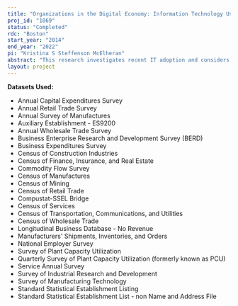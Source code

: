 ```yaml
---
title: "Organizations in the Digital Economy: Information Technology Use, Complementary Investments, and Impacts on Firm Outcomes"
proj_id: "1069"
status: "Completed"
rdc: "Boston"
start_year: "2014"
end_year: "2022"
pi: "Kristina S Steffenson McElheran"
abstract: "This research investigates recent IT adoption and considers complementary organizational investments. It examines different margins of IT use and investigates both traditional and non-traditional firm outcomes from IT and complementary investments, including productivity, entry, innovation, operational responsiveness, and organizational structure."
layout: project
---
```


**Datasets Used:**

  - Annual Capital Expenditures Survey 
  - Annual Retail Trade Survey 
  - Annual Survey of Manufactures 
  - Auxiliary Establishment - ES9200 
  - Annual Wholesale Trade Survey 
  - Business Enterprise Research and Development Survey (BERD) 
  - Business Expenditures Survey 
  - Census of Construction Industries 
  - Census of Finance, Insurance, and Real Estate 
  - Commodity Flow Survey 
  - Census of Manufactures 
  - Census of Mining 
  - Census of Retail Trade 
  - Compustat-SSEL Bridge 
  - Census of Services 
  - Census of Transportation, Communications, and Utilities 
  - Census of Wholesale Trade 
  - Longitudinal Business Database - No Revenue 
  - Manufacturers' Shipments, Inventories, and Orders 
  - National Employer Survey 
  - Survey of Plant Capacity Utilization 
  - Quarterly Survey of Plant Capacity Utilization (formerly known as PCU) 
  - Service Annual Survey 
  - Survey of Industrial Research and Development 
  - Survey of Manufacturing Technology 
  - Standard Statistical Establishment Listing 
  - Standard Statistical Establishment List - non Name and Address File 

